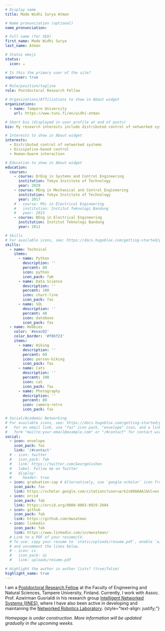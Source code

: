 ```yaml
---
# Display name
title: Made Widhi Surya Atman

# Name pronunciation (optional)
name_pronunciation: 

# Full name (for SEO)
first_name: Made Widhi Surya
last_name: Atman

# Status emoji
status:
  icon: ☕️

# Is this the primary user of the site?
superuser: true

# Role/position/tagline
role: Postdoctoral Research Fellow

# Organizations/Affiliations to show in About widget
organizations:
  - name: Tampere University
    url: https://www.tuni.fi/en/widhi-atman

# Short bio (displayed in user profile at end of posts)
bio: My research interests include distributed control of networked systems, human–swarm interaction, and dissipative-based control.

# Interests to show in About widget
interests:
  - Distributed control of networked systems
  - Dissipative-based control
  - Human–Swarm interaction

# Education to show in About widget
education:
  courses:
    - course: DrEng in Systems and Control Engineering
      institution: Tokyo Institute of Technology
      year: 2020
    - course: MEng in Mechanical and Control Engineering
      institution: Tokyo Institute of Technology
      year: 2017
    # - course: MSc in Electrical Engineering
    #   institution: Institut Teknologi Bandung
    #   year: 2015
    - course: BEng in Electrical Engineering
      institution: Institut Teknologi Bandung
      year: 2011

# Skills
# For available icons, see: https://docs.hugoblox.com/getting-started/page-builder/#icons
skills:
  - name: Technical
    items:
      - name: Python
        description: ''
        percent: 80
        icon: python
        icon_pack: fab
      - name: Data Science
        description: ''
        percent: 100
        icon: chart-line
        icon_pack: fas
      - name: SQL
        description: ''
        percent: 40
        icon: database
        icon_pack: fas
  - name: Hobbies
    color: '#eeac02'
    color_border: '#f0bf23'
    items:
      - name: Hiking
        description: ''
        percent: 60
        icon: person-hiking
        icon_pack: fas
      - name: Cats
        description: ''
        percent: 100
        icon: cat
        icon_pack: fas
      - name: Photography
        description: ''
        percent: 80
        icon: camera-retro
        icon_pack: fas

# Social/Academic Networking
# For available icons, see: https://docs.hugoblox.com/getting-started/page-builder/#icons
#   For an email link, use "fas" icon pack, "envelope" icon, and a link in the
#   form "mailto:your-email@example.com" or "/#contact" for contact widget.
social:
  - icon: envelope
    icon_pack: fas
    link: '/#contact'
  # - icon: twitter
  #   icon_pack: fab
  #   link: https://twitter.com/GeorgeCushen
  #   label: Follow me on Twitter
  #   display:
  #     header: true
  - icon: graduation-cap # Alternatively, use `google-scholar` icon from `ai` icon pack
    icon_pack: fas
    link: https://scholar.google.com/citations?user=prk2x00AAAAJ&hl=en
  - icon: orcid
    icon_pack: fab
    link: https://orcid.org/0000-0003-0929-2604
  - icon: github
    icon_pack: fab
    link: https://github.com/mwsatman
  - icon: linkedin
    icon_pack: fab
    link: https://www.linkedin.com/in/mwsatman/
  # Link to a PDF of your resume/CV.
  # To use: copy your resume to `static/uploads/resume.pdf`, enable `ai` icons in `params.yaml`,
  # and uncomment the lines below.
  # - icon: cv
  #   icon_pack: ai
  #   link: uploads/resume.pdf

# Highlight the author in author lists? (true/false)
highlight_name: true
---
```


I am a [Postdoctoral Research Fellow](https://www.tuni.fi/en/widhi-atman) at the Faculty of Engineering and Natural Sciences, Tampere University, Finland. 
Currently, I work with Assoc. Prof. Azwirman Gusrialdi in his research group [Intelligent Networked Systems (IINES)](https://research.tuni.fi/iines/), where I have also been active in developing and maintaining the [Networked Robotics Laboratory](https://research.tuni.fi/iines/nebolab/).
{style="text-align: justify;"}

*Homepage is under construction. More information will be updated gradually in the upcoming weeks.*
